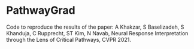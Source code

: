 # PathwayGrad
Code to reproduce the results of the paper: A Khakzar, S Baselizadeh, S Khanduja, C Rupprecht, ST Kim, N Navab, Neural Response Interpretation through the Lens of Critical Pathways, CVPR 2021.
